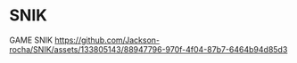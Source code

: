 # SNIK
 GAME SNIK
https://github.com/Jackson-rocha/SNIK/assets/133805143/88947796-970f-4f04-87b7-6464b94d85d3
